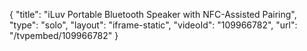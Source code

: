 {
    "title": "iLuv Portable Bluetooth Speaker with NFC-Assisted Pairing",
    "type": "solo",
    "layout": "iframe-static",
    "videoId": "109966782",
    "url": "\/tvpembed\/109966782"
}